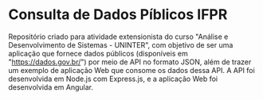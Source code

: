 # Consulta de Dados Píblicos IFPR
Repositório criado para atividade extensionista do curso "Análise e Desenvolvimento de Sistemas - UNINTER", com objetivo de ser uma aplicação que fornece dados públicos (disponíveis em "https://dados.gov.br/") por meio de API no formato JSON, além de trazer um exemplo de aplicação Web que consome os dados dessa API. A API foi desenvolvida em Node.js com Express.js, e a aplicação Web foi desenvolvida em Angular.
